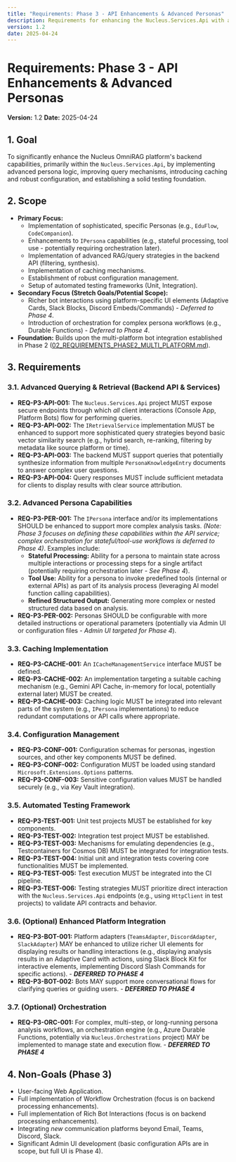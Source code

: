 ```yaml
---
title: "Requirements: Phase 3 - API Enhancements & Advanced Personas"
description: Requirements for enhancing the Nucleus.Services.Api with advanced persona capabilities, improved querying, caching, configuration, and testing.
version: 1.2
date: 2025-04-24
---
```


# Requirements: Phase 3 - API Enhancements & Advanced Personas

**Version:** 1.2
**Date:** 2025-04-24

## 1. Goal

To significantly enhance the Nucleus OmniRAG platform's backend capabilities, primarily within the `Nucleus.Services.Api`, by implementing advanced persona logic, improving query mechanisms, introducing caching and robust configuration, and establishing a solid testing foundation.

## 2. Scope

*   **Primary Focus:**
    *   Implementation of sophisticated, specific Personas (e.g., `EduFlow`, `CodeCompanion`).
    *   Enhancements to `IPersona` capabilities (e.g., stateful processing, tool use - potentially requiring orchestration later).
    *   Implementation of advanced RAG/query strategies in the backend API (filtering, synthesis).
    *   Implementation of caching mechanisms.
    *   Establishment of robust configuration management.
    *   Setup of automated testing frameworks (Unit, Integration).
*   **Secondary Focus (Stretch Goals/Potential Scope):**
    *   Richer bot interactions using platform-specific UI elements (Adaptive Cards, Slack Blocks, Discord Embeds/Commands) - *Deferred to Phase 4*. 
    *   Introduction of orchestration for complex persona workflows (e.g., Durable Functions) - *Deferred to Phase 4*.
*   **Foundation:** Builds upon the multi-platform bot integration established in Phase 2 ([02_REQUIREMENTS_PHASE2_MULTI_PLATFORM.md](./02_REQUIREMENTS_PHASE2_MULTI_PLATFORM.md)).

## 3. Requirements

### 3.1. Advanced Querying & Retrieval (Backend API & Services)

*   **REQ-P3-API-001:** The `Nucleus.Services.Api` project MUST expose secure endpoints through which *all* client interactions (Console App, Platform Bots) flow for performing queries.
*   **REQ-P3-API-002:** The `IRetrievalService` implementation MUST be enhanced to support more sophisticated query strategies beyond basic vector similarity search (e.g., hybrid search, re-ranking, filtering by metadata like source platform or time).
*   **REQ-P3-API-003:** The backend MUST support queries that potentially synthesize information from multiple `PersonaKnowledgeEntry` documents to answer complex user questions.
*   **REQ-P3-API-004:** Query responses MUST include sufficient metadata for clients to display results with clear source attribution.

### 3.2. Advanced Persona Capabilities

*   **REQ-P3-PER-001:** The `IPersona` interface and/or its implementations SHOULD be enhanced to support more complex analysis tasks. *(Note: Phase 3 focuses on defining these capabilities within the API service; complex orchestration for stateful/tool-use workflows is deferred to Phase 4)*. Examples include:
    *   **Stateful Processing:** Ability for a persona to maintain state across multiple interactions or processing steps for a single artifact (potentially requiring orchestration later - *See Phase 4*).
    *   **Tool Use:** Ability for a persona to invoke predefined tools (internal or external APIs) as part of its analysis process (leveraging AI model function calling capabilities).
    *   **Refined Structured Output:** Generating more complex or nested structured data based on analysis.
*   **REQ-P3-PER-002:** Personas SHOULD be configurable with more detailed instructions or operational parameters (potentially via Admin UI or configuration files - *Admin UI targeted for Phase 4*).

### 3.3. Caching Implementation

*   **REQ-P3-CACHE-001:** An `ICacheManagementService` interface MUST be defined.
*   **REQ-P3-CACHE-002:** An implementation targeting a suitable caching mechanism (e.g., Gemini API Cache, in-memory for local, potentially external later) MUST be created.
*   **REQ-P3-CACHE-003:** Caching logic MUST be integrated into relevant parts of the system (e.g., `IPersona` implementations) to reduce redundant computations or API calls where appropriate.

### 3.4. Configuration Management

*   **REQ-P3-CONF-001:** Configuration schemas for personas, ingestion sources, and other key components MUST be defined.
*   **REQ-P3-CONF-002:** Configuration MUST be loaded using standard `Microsoft.Extensions.Options` patterns.
*   **REQ-P3-CONF-003:** Sensitive configuration values MUST be handled securely (e.g., via Key Vault integration).

### 3.5. Automated Testing Framework

*   **REQ-P3-TEST-001:** Unit test projects MUST be established for key components.
*   **REQ-P3-TEST-002:** Integration test project MUST be established.
*   **REQ-P3-TEST-003:** Mechanisms for emulating dependencies (e.g., Testcontainers for Cosmos DB) MUST be integrated for integration tests.
*   **REQ-P3-TEST-004:** Initial unit and integration tests covering core functionalities MUST be implemented.
*   **REQ-P3-TEST-005:** Test execution MUST be integrated into the CI pipeline.
*   **REQ-P3-TEST-006:** Testing strategies MUST prioritize direct interaction with the `Nucleus.Services.Api` endpoints (e.g., using `HttpClient` in test projects) to validate API contracts and behavior.

### 3.6. (Optional) Enhanced Platform Integration

*   **REQ-P3-BOT-001:** Platform adapters (`TeamsAdapter`, `DiscordAdapter`, `SlackAdapter`) MAY be enhanced to utilize richer UI elements for displaying results or handling interactions (e.g., displaying analysis results in an Adaptive Card with actions, using Slack Block Kit for interactive elements, implementing Discord Slash Commands for specific actions). - ***DEFERRED TO PHASE 4***
*   **REQ-P3-BOT-002:** Bots MAY support more conversational flows for clarifying queries or guiding users. - ***DEFERRED TO PHASE 4***

### 3.7. (Optional) Orchestration

*   **REQ-P3-ORC-001:** For complex, multi-step, or long-running persona analysis workflows, an orchestration engine (e.g., Azure Durable Functions, potentially via `Nucleus.Orchestrations` project) MAY be implemented to manage state and execution flow. - ***DEFERRED TO PHASE 4***

## 4. Non-Goals (Phase 3)

*   User-facing Web Application.
*   Full implementation of Workflow Orchestration (focus is on backend processing enhancements).
*   Full implementation of Rich Bot Interactions (focus is on backend processing enhancements).
*   Integrating *new* communication platforms beyond Email, Teams, Discord, Slack.
*   Significant Admin UI development (basic configuration APIs are in scope, but full UI is Phase 4).
